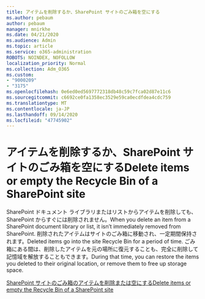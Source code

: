 ```yaml
---
title: アイテムを削除するか、SharePoint サイトのごみ箱を空にする
ms.author: pebaum
author: pebaum
manager: mnirkhe
ms.date: 04/21/2020
ms.audience: Admin
ms.topic: article
ms.service: o365-administration
ROBOTS: NOINDEX, NOFOLLOW
localization_priority: Normal
ms.collection: Adm_O365
ms.custom:
- "9000209"
- "3175"
ms.openlocfilehash: 0e6ed0ed5697772318db48c59c7fca02d87e11c6
ms.sourcegitcommit: c6692ce0fa1358ec3529e59ca0ecdfdea4cdc759
ms.translationtype: MT
ms.contentlocale: ja-JP
ms.lasthandoff: 09/14/2020
ms.locfileid: "47745902"
---
```

# <a name="delete-items-or-empty-the-recycle-bin-of-a-sharepoint-site"></a><span data-ttu-id="27ffb-102">アイテムを削除するか、SharePoint サイトのごみ箱を空にする</span><span class="sxs-lookup"><span data-stu-id="27ffb-102">Delete items or empty the Recycle Bin of a SharePoint site</span></span> 

<span data-ttu-id="27ffb-103">SharePoint ドキュメント ライブラリまたはリストからアイテムを削除しても、SharePoint からすぐには削除されません。</span><span class="sxs-lookup"><span data-stu-id="27ffb-103">When you delete an item from a SharePoint document library or list, it isn’t immediately removed from SharePoint.</span></span> <span data-ttu-id="27ffb-104">削除されたアイテムはサイトのごみ箱に移動され、一定期間保持されます。</span><span class="sxs-lookup"><span data-stu-id="27ffb-104">Deleted items go into the site Recycle Bin for a period of time.</span></span> <span data-ttu-id="27ffb-105">ごみ箱にある間は、削除したアイテムを元の場所に復元することも、完全に削除して記憶域を解放することもできます。</span><span class="sxs-lookup"><span data-stu-id="27ffb-105">During that time, you can restore the items you deleted to their original location, or remove them to free up storage space.</span></span>

[<span data-ttu-id="27ffb-106">SharePoint サイトのごみ箱のアイテムを削除または空にする</span><span class="sxs-lookup"><span data-stu-id="27ffb-106">Delete items or empty the Recycle Bin of a SharePoint site</span></span>](https://support.office.com/article/2e713599-d13e-40d6-96dc-66f0a366f74e)